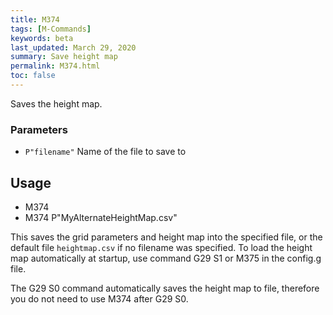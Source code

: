 ```yaml
---
title: M374
tags: [M-Commands] 
keywords: beta 
last_updated: March 29, 2020 
summary: Save height map 
permalink: M374.html
toc: false 
---
```



Saves the height map.

### Parameters

* `P"filename"` Name of the file to save to

## Usage

* M374
* M374 P"MyAlternateHeightMap.csv"

This saves the grid parameters and height map into the specified file, or the default file `heightmap.csv` if no filename was specified. To load the height map automatically at startup, use command G29 S1 or M375 in the config.g file.

The G29 S0 command automatically saves the height map to file, therefore you do not need to use M374 after G29 S0.

